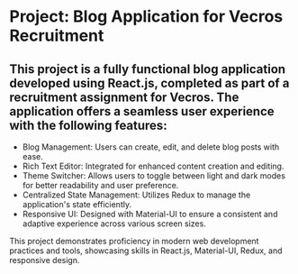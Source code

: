 # Project: Blog Application for Vecros Recruitment #

## This project is a fully functional blog application developed using React.js, completed as part of a recruitment assignment for Vecros. The application offers a seamless user experience with the following features: ##
<ul>
  <li>Blog Management: Users can create, edit, and delete blog posts with ease.</li>
  <li>Rich Text Editor: Integrated for enhanced content creation and editing.</li>
  <li>Theme Switcher: Allows users to toggle between light and dark modes for better readability and user preference.</li>
  <li>Centralized State Management: Utilizes Redux to manage the application's state efficiently.</li>
  <li>Responsive UI: Designed with Material-UI to ensure a consistent and adaptive experience across various screen sizes.</li>
</ul>
This project demonstrates proficiency in modern web development practices and tools, showcasing skills in React.js, Material-UI, Redux, and responsive design.
